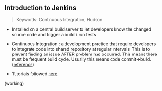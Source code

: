 ## Introduction to Jenkins

> Keywords:
 Continuous Integration, Hudson

 * Installed on a central build server to let developers know the changed source code and trigger a build / run tests

 * Continuous Integration : a development practice that require developers to integrate code into shared repository at regular intervals. This is to prevent finding an issue AFTER problem has occurred. This means there must be frequent build cycle. Usually this means code commit->build.
 ([reference](https://www.tutorialspoint.com/jenkins/jenkins_overview.htm))

* Tutorials followed [here](https://www.tutorialspoint.com/jenkins/jenkins_maven_setup.htm)

(working)

